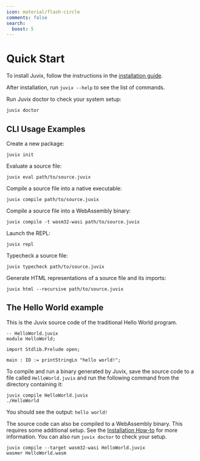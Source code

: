 ```yaml
---
icon: material/flash-circle
comments: false
search:
  boost: 5
---
```


# Quick Start

To install Juvix, follow the instructions in the [installation
guide](./installing.md).

After installation, run `juvix --help` to see the list of commands.

Run Juvix doctor to check your system setup:

```shell
juvix doctor
```

## CLI Usage Examples

Create a new package:

```shell
juvix init
```

Evaluate a source file:

```shell
juvix eval path/to/source.juvix
```

Compile a source file into a native executable:

```shell
juvix compile path/to/source.juvix
```

Compile a source file into a WebAssembly binary:

```shell
juvix compile -t wasm32-wasi path/to/source.juvix
```

Launch the REPL:

```shell
juvix repl
```

Typecheck a source file:

```shell
juvix typecheck path/to/source.juvix
```

Generate HTML representations of a source file and its imports:

```shell
juvix html --recursive path/to/source.juvix
```

## The Hello World example

This is the Juvix source code of the traditional Hello World program.

```juvix
-- HelloWorld.juvix
module HelloWorld;

import Stdlib.Prelude open;

main : IO := printStringLn "hello world!";
```

To compile and run a binary generated by Juvix, save the source code to
a file called `HelloWorld.juvix` and run the following command from the
directory containing it:

```shell
juvix compile HelloWorld.juvix
./HelloWorld
```

You should see the output: `hello world!`

The source code can also be compiled to a WebAssembly binary. This
requires some additional setup. See the [Installation
How-to](./installing.md) for more
information. You can also run `juvix doctor` to check your setup.

```shell
juvix compile --target wasm32-wasi HelloWorld.juvix
wasmer HelloWorld.wasm
```
